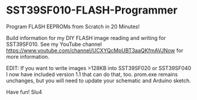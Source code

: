 # SST39SF010-FLASH-Programmer
Program FLASH EEPROMs from Scratch in 20 Minutes!

Build information for my DIY FLASH image reading and writing for SST39SF010. See my YouTube channel https://www.youtube.com/channel/UCXYQcMpUBT3aaQKfmAVJNow for more information.

EDIT: If you want to write images >128KB into SST39SF020 or SST39SF040 I now have included version 1.1 that can do that, too. prom.exe remains unchanges, but you will need to update your schematic and Arduino sketch.

Have fun! Slu4

